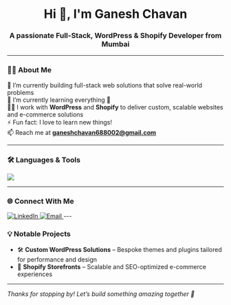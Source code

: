 <h1 align="center">Hi 👋, I'm Ganesh Chavan</h1>
<h3 align="center">A passionate Full-Stack, WordPress & Shopify Developer from Mumbai</h3>

---

### 🧑‍💻 About Me

🔭 I’m currently building full-stack web solutions that solve real-world problems  
🌱 I’m currently learning everything 🤣  
👨‍💻 I work with **WordPress** and **Shopify** to deliver custom, scalable websites and e-commerce solutions  
⚡ Fun fact: I love to learn new things!  
📫 Reach me at **ganeshchavan688002@gmail.com**

---

### 🛠️ Languages & Tools

<p align="left">
  <img src="https://skillicons.dev/icons?i=html,css,js,php,mysql,react,wordpress,shopify,vscode,git,github,linux,figma,python,java" />
</p>

---

### 🌐 Connect With Me

<p align="left">
  <a href="https://linkedin.com/in/ganeshchavan8491/" target="_blank">
    <img src="https://skillicons.dev/icons?i=linkedin" alt="LinkedIn"/>
  </a>
  <a href="mailto:ganeshchavan688002@gmail.com" target="_blank">
    <img src="https://skillicons.dev/icons?i=gmail" alt="Email" />
  </a>
---

### 💡 Notable Projects

- 🛠️ **Custom WordPress Solutions** – Bespoke themes and plugins tailored for performance and design  
- 🛒 **Shopify Storefronts** – Scalable and SEO-optimized e-commerce experiences  

---

_Thanks for stopping by! Let’s build something amazing together 🚀_
